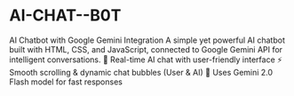 # AI-CHAT--B0T
AI Chatbot with Google Gemini Integration A simple yet powerful AI chatbot built with HTML, CSS, and JavaScript, connected to Google Gemini API for intelligent conversations.  💬 Real-time AI chat with user-friendly interface  ⚡ Smooth scrolling &amp; dynamic chat bubbles (User &amp; AI)  🔑 Uses Gemini 2.0 Flash model for fast responses 
